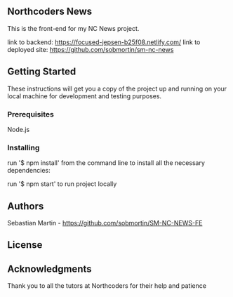 ## Northcoders News

This is the front-end for my NC News project.

link to backend:
https://focused-jepsen-b25f08.netlify.com/
link to deployed site:
https://github.com/sobmortin/sm-nc-news

## Getting Started

These instructions will get you a copy of the project up and running on your local machine for development and testing purposes.

### Prerequisites

Node.js

### Installing

run '\$ npm install' from the command line to install all the necessary dependencies:

run '\$ npm start' to run project locally

## Authors

Sebastian Martin - https://github.com/sobmortin/SM-NC-NEWS-FE

## License

## Acknowledgments

Thank you to all the tutors at Northcoders for their help and patience
